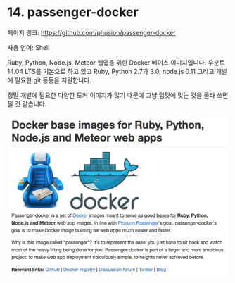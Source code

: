# 14. passenger-docker

페이지 링크: https://github.com/phusion/passenger-docker

사용 언어: Shell

Ruby, Python, Node.js, Meteor 웹앱을 위한 Docker 베이스 이미지입니다. 우분트 14.04 LTS를 기본으로 하고 있고 Ruby, Python 2.7과 3.0, node.js 0.11 그리고 개발에 필요한 git 등등을 지원합니다. 

정말 개발에 필요한 다양한 도커 이미지가 많기 때문에 그냥 입맛에 맛는 것을 골라 쓰면 될 것 같습니다. 

![이미지1](../img/002$14.png)